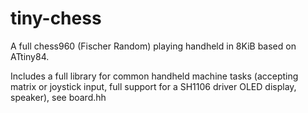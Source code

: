 # tiny-chess
A full chess960 (Fischer Random) playing handheld in 8KiB based on ATtiny84.

Includes a full library for common handheld machine tasks (accepting matrix or joystick input, full support for a SH1106 driver OLED display, speaker), see board.hh 
